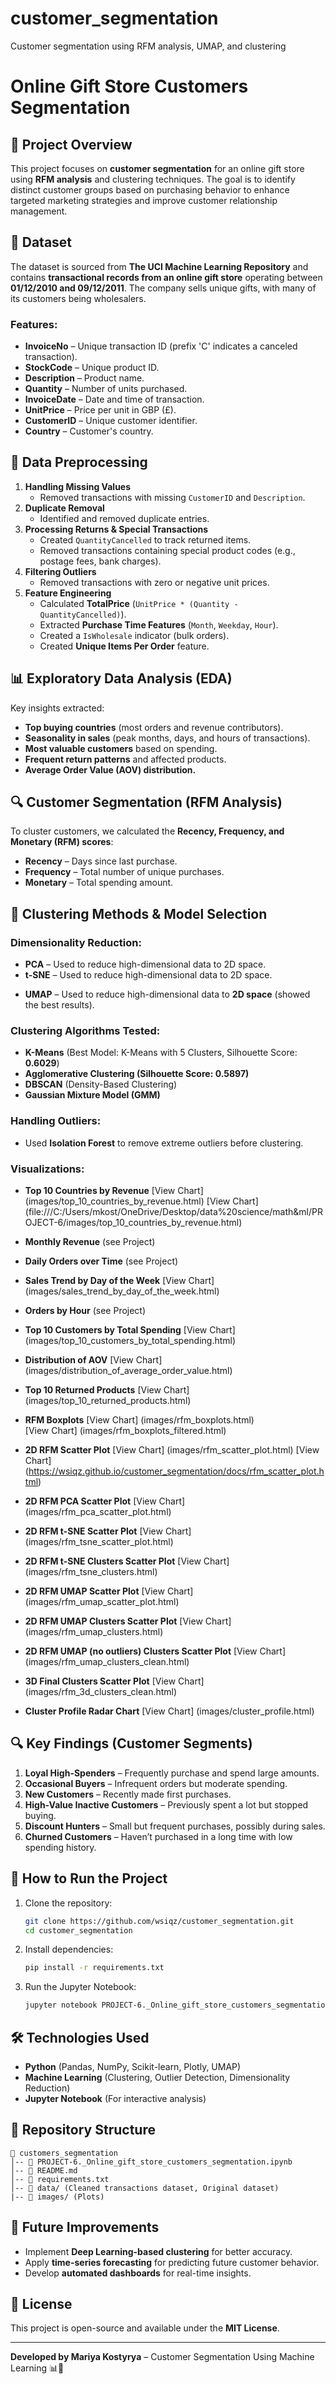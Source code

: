 # customer_segmentation
Customer segmentation using RFM analysis, UMAP, and clustering
# Online Gift Store Customers Segmentation

## 📌 Project Overview

This project focuses on **customer segmentation** for an online gift store using **RFM analysis** and clustering techniques. The goal is to identify distinct customer groups based on purchasing behavior to enhance targeted marketing strategies and improve customer relationship management.

## 📂 Dataset

The dataset is sourced from **The UCI Machine Learning Repository** and contains **transactional records from an online gift store** operating between **01/12/2010 and 09/12/2011**. The company sells unique gifts, with many of its customers being wholesalers.

### **Features:**

- **InvoiceNo** – Unique transaction ID (prefix 'C' indicates a canceled transaction).
- **StockCode** – Unique product ID.
- **Description** – Product name.
- **Quantity** – Number of units purchased.
- **InvoiceDate** – Date and time of transaction.
- **UnitPrice** – Price per unit in GBP (£).
- **CustomerID** – Unique customer identifier.
- **Country** – Customer's country.

## 🔧 Data Preprocessing

1. **Handling Missing Values**
   - Removed transactions with missing `CustomerID` and `Description`.
2. **Duplicate Removal**
   - Identified and removed duplicate entries.
3. **Processing Returns & Special Transactions**
   - Created `QuantityCancelled` to track returned items.
   - Removed transactions containing special product codes (e.g., postage fees, bank charges).
4. **Filtering Outliers**
   - Removed transactions with zero or negative unit prices.
5. **Feature Engineering**
   - Calculated **TotalPrice** (`UnitPrice * (Quantity - QuantityCancelled)`).
   - Extracted **Purchase Time Features** (`Month`, `Weekday`, `Hour`).
   - Created a `IsWholesale` indicator (bulk orders).
   - Created **Unique Items Per Order** feature.

## 📊 Exploratory Data Analysis (EDA)

Key insights extracted:

- **Top buying countries** (most orders and revenue contributors).
- **Seasonality in sales** (peak months, days, and hours of transactions).
- **Most valuable customers** based on spending.
- **Frequent return patterns** and affected products.
- **Average Order Value (AOV) distribution.**

## 🔍 Customer Segmentation (RFM Analysis)

To cluster customers, we calculated the **Recency, Frequency, and Monetary (RFM) scores**:

- **Recency** – Days since last purchase.
- **Frequency** – Total number of unique purchases.
- **Monetary** – Total spending amount.

## 🧠 Clustering Methods & Model Selection

### **Dimensionality Reduction:**

- **PCA** – Used to reduce high-dimensional data to 2D space.
- **t-SNE** – Used to reduce high-dimensional data to 2D space.

* **UMAP** – Used to reduce high-dimensional data to **2D space** (showed the best results).

### **Clustering Algorithms Tested:**

- **K-Means** (Best Model: K-Means with 5 Clusters, Silhouette Score: **0.6029**)
- **Agglomerative Clustering (Silhouette Score: 0.5897)**
- **DBSCAN** (Density-Based Clustering)
- **Gaussian Mixture Model (GMM)** 

### **Handling Outliers:**

- Used **Isolation Forest** to remove extreme outliers before clustering.

### **Visualizations:**

- **Top 10 Countries by Revenue** [View Chart]\(images/top\_10\_countries\_by\_revenue.html)
[View Chart] (file:///C:/Users/mkost/OneDrive/Desktop/data%20science/math&ml/PROJECT-6/images/top_10_countries_by_revenue.html)
- **Monthly Revenue** (see Project)

- **Daily Orders over Time** (see Project)

- **Sales Trend by Day of the Week** [View Chart] (images/sales\_trend\_by\_day\_of\_the\_week.html)

- **Orders by Hour** (see Project)

- **Top 10 Customers by Total Spending** [View Chart] (images/top\_10\_customers\_by\_total\_spending.html)

- **Distribution of AOV** [View Chart] (images/distribution\_of\_average\_order\_value.html)

- **Top 10 Returned Products** [View Chart] (images/top\_10\_returned\_products.html)

- **RFM Boxplots** [View Chart] (images/rfm\_boxplots.html)                            [View Chart] (images/rfm\_boxplots\_filtered.html)

- **2D RFM Scatter Plot** [View Chart] (images/rfm\_scatter\_plot.html)
[View Chart] (https://wsiqz.github.io/customer_segmentation/docs/rfm_scatter_plot.html)

- **2D RFM PCA Scatter Plot** [View Chart] (images/rfm\_pca\_scatter\_plot.html)

- **2D RFM t-SNE Scatter Plot** [View Chart] (images/rfm\_tsne\_scatter\_plot.html)

- **2D RFM t-SNE Clusters Scatter Plot** [View Chart] (images/rfm\_tsne\_clusters.html)

- **2D RFM UMAP Scatter Plot** [View Chart] (images/rfm\_umap\_scatter\_plot.html)

- **2D RFM UMAP Clusters Scatter Plot** [View Chart] (images/rfm\_umap\_clusters.html)

- **2D RFM UMAP (no outliers) Clusters Scatter Plot** [View Chart] (images/rfm\_umap\_clusters\_clean.html)

- **3D Final Clusters Scatter Plot** [View Chart] (images/rfm\_3d\_clusters\_clean.html)

- **Cluster Profile Radar Chart** [View Chart] (images/cluster\_profile.html)

## 🔍 Key Findings (Customer Segments)

1. **Loyal High-Spenders** – Frequently purchase and spend large amounts.
2. **Occasional Buyers** – Infrequent orders but moderate spending.
3. **New Customers** – Recently made first purchases.
4. **High-Value Inactive Customers** – Previously spent a lot but stopped buying.
5. **Discount Hunters** – Small but frequent purchases, possibly during sales.
6. **Churned Customers** – Haven’t purchased in a long time with low spending history.

## 🚀 How to Run the Project

1. Clone the repository:
   ```bash
   git clone https://github.com/wsiqz/customer_segmentation.git
   cd customer_segmentation
   ```
2. Install dependencies:
   ```bash
   pip install -r requirements.txt
   ```
3. Run the Jupyter Notebook:
   ```bash
   jupyter notebook PROJECT-6._Online_gift_store_customers_segmentation.ipynb
   ```

## 🛠 Technologies Used

- **Python** (Pandas, NumPy, Scikit-learn, Plotly, UMAP)
- **Machine Learning** (Clustering, Outlier Detection, Dimensionality Reduction)
- **Jupyter Notebook** (For interactive analysis)

## 📁 Repository Structure

```
📂 customers_segmentation
│-- 📄 PROJECT-6._Online_gift_store_customers_segmentation.ipynb
│-- 📄 README.md
│-- 📄 requirements.txt
│-- 📂 data/ (Cleaned transactions dataset, Original dataset)
|-- 📂 images/ (Plots)
```

## 🎯 Future Improvements

- Implement **Deep Learning-based clustering** for better accuracy.
- Apply **time-series forecasting** for predicting future customer behavior.
- Develop **automated dashboards** for real-time insights.

## 📜 License

This project is open-source and available under the **MIT License**.

---

**Developed by Mariya Kostyrya** – Customer Segmentation Using Machine Learning 📊🚀

